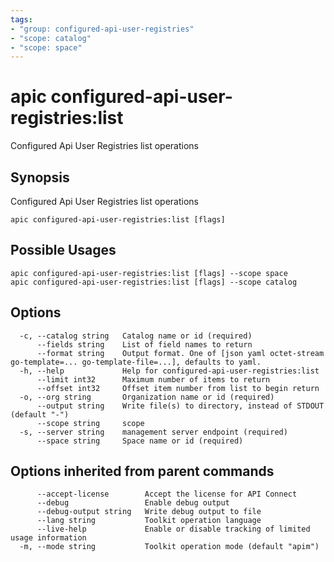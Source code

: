 ```yaml
---
tags:
- "group: configured-api-user-registries"
- "scope: catalog"
- "scope: space"
---
```

# apic configured-api-user-registries:list

Configured Api User Registries list operations

## Synopsis

Configured Api User Registries list operations

```
apic configured-api-user-registries:list [flags]
```

## Possible Usages

```
apic configured-api-user-registries:list [flags] --scope space
apic configured-api-user-registries:list [flags] --scope catalog
```

## Options

```
  -c, --catalog string   Catalog name or id (required)
      --fields string    List of field names to return
      --format string    Output format. One of [json yaml octet-stream go-template=... go-template-file=...], defaults to yaml.
  -h, --help             Help for configured-api-user-registries:list
      --limit int32      Maximum number of items to return
      --offset int32     Offset item number from list to begin return
  -o, --org string       Organization name or id (required)
      --output string    Write file(s) to directory, instead of STDOUT (default "-")
      --scope string     scope
  -s, --server string    management server endpoint (required)
      --space string     Space name or id (required)
```

## Options inherited from parent commands

```
      --accept-license        Accept the license for API Connect
      --debug                 Enable debug output
      --debug-output string   Write debug output to file
      --lang string           Toolkit operation language
      --live-help             Enable or disable tracking of limited usage information
  -m, --mode string           Toolkit operation mode (default "apim")
```
